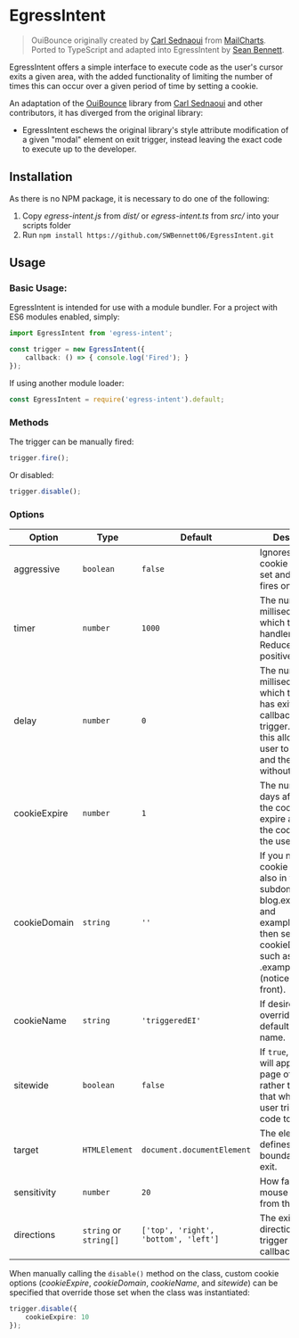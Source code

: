 # EgressIntent
> OuiBounce originally created by [Carl Sednaoui](http://carlsednaoui.com/about) from [MailCharts](http://www.mailcharts.com/). Ported to TypeScript and adapted into EgressIntent by [Sean Bennett](https://swbennett.com).

EgressIntent offers a simple interface to execute code as the user's cursor exits a given area, with the added functionality of limiting the number of times this can occur over a given period of time by setting a cookie.

An adaptation of the [OuiBounce](https://github.com/carlsednaoui/ouibounce) library from [Carl Sednaoui](http://carlsednaoui.com/about) and other contributors, it has diverged from the original library:
* EgressIntent eschews the original library's style attribute modification of a given "modal" element on exit trigger, instead leaving the exact code to execute up to the developer.

## Installation

As there is no NPM package, it is necessary to do one of the following:
1. Copy _egress-intent.js_ from _dist/_ or _egress-intent.ts_ from _src/_ into your scripts folder
2. Run `npm install https://github.com/SWBennett06/EgressIntent.git`

## Usage

### Basic Usage:
EgressIntent is intended for use with a module bundler. For a project with ES6 modules enabled, simply:
```ts
import EgressIntent from 'egress-intent';

const trigger = new EgressIntent({
    callback: () => { console.log('Fired'); }
});
```

If using another module loader:
```js
const EgressIntent = require('egress-intent').default;
```

### Methods
The trigger can be manually fired:
```ts
trigger.fire();
```

Or disabled:
```ts
trigger.disable();
```

### Options
| Option | Type | Default | Description |
| --- | --- | --- | --- |
| aggressive | `boolean` | `false` | Ignores whether a cookie has been set and always fires on exit. |
| timer | `number` | `1000` | The number of milliseconds after which to attach handlers. Reduces false positives. |
| delay | `number` | `0` | The number of milliseconds after which the user has exited the callback should trigger. Setting this allows the user to briefly exit and then return without triggering. |
| cookieExpire | `number` | `1` | The number of days after which the cookie should expire and trigger the code again for the user. |
| cookieDomain | `string` | `''` | If you need a cookie to work also in your subdomain (like blog.example.com and example.com), then set a cookieDomain such as .example.com (notice the dot in front). |
| cookieName | `string` | `'triggeredEI'` | If desired, override the default cookie name. |
| sitewide | `boolean` | `false` | If `true`, the cookie will apply to every page of the site rather than only that which the user triggered the code to be fired. |
| target | `HTMLElement` | `document.documentElement` | The element that defines the boundaries of the exit. |
| sensitivity | `number` | `20` | How far the mouse must be from the edge. |
| directions | `string` or `string[]` | `['top', 'right', 'bottom', 'left']` | The exit directions that will trigger the callback. |

When manually calling the `disable()` method on the class, custom cookie options (_cookieExpire_, _cookieDomain_, _cookieName_, and _sitewide_) can be specified that override those set when the class was instantiated:

```ts
trigger.disable({
    cookieExpire: 10
});
```
